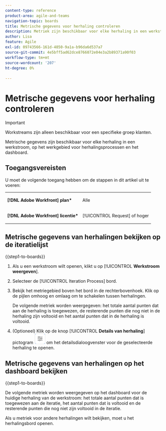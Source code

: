 ```yaml
---
content-type: reference
product-area: agile-and-teams
navigation-topic: boards
title: Metrische gegevens voor herhaling controleren
description: Metriek zijn beschikbaar voor elke herhaling in een werkstroom, op de werkplaats van het iteratieproces.
author: Lisa
feature: Agile
exl-id: 09743566-161d-4850-9a1a-b96da6d537a7
source-git-commit: 4e5bff5ad62dce8766072e04e3a2b89371a90f03
workflow-type: tm+mt
source-wordcount: '207'
ht-degree: 0%

---
```


# Metrische gegevens voor herhaling controleren

>[!IMPORTANT]
>
>Workstreams zijn alleen beschikbaar voor een specifieke groep klanten.

Metrische gegevens zijn beschikbaar voor elke herhaling in een werkstroom, op het werkgebied voor herhalingsprocessen en het dashboard.

## Toegangsvereisten

U moet de volgende toegang hebben om de stappen in dit artikel uit te voeren:

<table style="table-layout:auto"> 
 <col> 
 </col> 
 <col> 
 </col> 
 <tbody> 
  <tr> 
   <td role="rowheader"><strong>[!DNL Adobe Workfront] plan*</strong></td> 
   <td> <p>Alle</p> </td> 
  </tr> 
  <tr> 
   <td role="rowheader"><strong>[!DNL Adobe Workfront] licentie*</strong></td> 
   <td> <p>[!UICONTROL Request] of hoger</p> </td> 
  </tr> 
 </tbody> 
</table>

## Metrische gegevens van herhalingen bekijken op de iteratielijst

{{step1-to-boards}}

1. Als u een werkstroom wilt openen, klikt u op [!UICONTROL **Werkstroom weergeven**].
1. Selecteer de [!UICONTROL Iteration Process] bord.
1. Bekijk het metriegebied boven het bord in de rechterbovenhoek. Klik op de pijlen omhoog en omlaag om te schakelen tussen herhalingen.

   De volgende metriek worden weergegeven: het totale aantal punten dat aan de herhaling is toegewezen, de resterende punten die nog niet in de herhaling zijn voltooid en het aantal punten dat in de herhaling is voltooid.

1. (Optioneel) Klik op de knop [!UICONTROL **Details van herhaling**] pictogram ![Details van herhaling](assets/iteration-details-button.png) om het detailsdialoogvenster voor de geselecteerde herhaling te openen.

## Metrische gegevens van herhalingen op het dashboard bekijken

{{step1-to-boards}}

De volgende metriek worden weergegeven op het dashboard voor de huidige herhaling van de werkstroom: het totale aantal punten dat is toegewezen aan de iteratie, het aantal punten dat is voltooid en de resterende punten die nog niet zijn voltooid in de iteratie.

Als u metriek voor andere herhalingen wilt bekijken, moet u het herhalingsbord openen.
